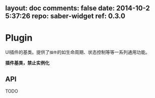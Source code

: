 layout: doc
comments: false
date: 2014-10-2 5:37:26
repo: saber-widget
ref: 0.3.0
---

# Plugin

UI插件的基类。提供了`插件`的如生命周期、状态控制等等一系列通用功能。

**插件基类，禁止实例化**

## API

TODO

